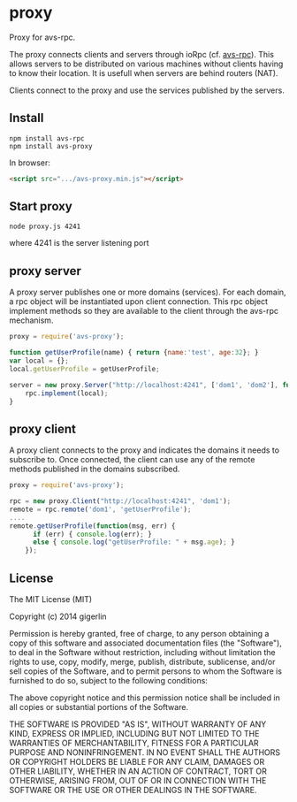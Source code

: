 proxy
=====

Proxy for avs-rpc.

The proxy connects clients and servers through ioRpc (cf. [avs-rpc](https://www.npmjs.org/package/avs-rpc)). This allows servers to be distributed on various machines without clients having to know their location. It is usefull when servers are behind routers (NAT).

Clients connect to the proxy and use the services published by the servers.

## Install ##

```
npm install avs-rpc
npm install avs-proxy
```

In browser:

```html
<script src=".../avs-proxy.min.js"></script>
```

## Start proxy ##

```
node proxy.js 4241
```

where 4241 is the server listening port 

## proxy server ##

A proxy server publishes one or more domains (services). For each domain, a rpc object will be instantiated upon client connection. This rpc object implement methods so they are available to the client through the avs-rpc mechanism. 

```js
proxy = require('avs-proxy');

function getUserProfile(name) { return {name:'test', age:32}; }
var local = {};
local.getUserProfile = getUserProfile;

server = new proxy.Server("http://localhost:4241", ['dom1', 'dom2'], function(domain, rpc) {
    rpc.implement(local); 
}
```

## proxy client ##

A proxy client connects to the proxy and indicates the domains it needs to subscribe to. Once connected, the client can use any of the remote methods published in the domains subscribed.

```js
proxy = require('avs-proxy');

rpc = new proxy.Client("http://localhost:4241", 'dom1');
remote = rpc.remote('dom1', 'getUserProfile');
....
remote.getUserProfile(function(msg, err) {
      if (err) { console.log(err); } 
      else { console.log("getUserProfile: " + msg.age); }
    });
```

## License ##

The MIT License (MIT)

Copyright (c) 2014 gigerlin

Permission is hereby granted, free of charge, to any person obtaining a copy
of this software and associated documentation files (the "Software"), to deal
in the Software without restriction, including without limitation the rights
to use, copy, modify, merge, publish, distribute, sublicense, and/or sell
copies of the Software, and to permit persons to whom the Software is
furnished to do so, subject to the following conditions:

The above copyright notice and this permission notice shall be included in all
copies or substantial portions of the Software.

THE SOFTWARE IS PROVIDED "AS IS", WITHOUT WARRANTY OF ANY KIND, EXPRESS OR
IMPLIED, INCLUDING BUT NOT LIMITED TO THE WARRANTIES OF MERCHANTABILITY,
FITNESS FOR A PARTICULAR PURPOSE AND NONINFRINGEMENT. IN NO EVENT SHALL THE
AUTHORS OR COPYRIGHT HOLDERS BE LIABLE FOR ANY CLAIM, DAMAGES OR OTHER
LIABILITY, WHETHER IN AN ACTION OF CONTRACT, TORT OR OTHERWISE, ARISING FROM,
OUT OF OR IN CONNECTION WITH THE SOFTWARE OR THE USE OR OTHER DEALINGS IN THE
SOFTWARE.
